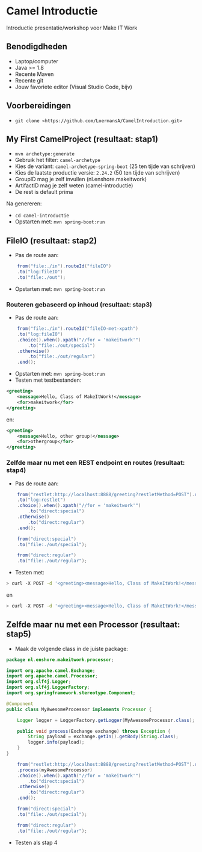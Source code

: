 # Camel Introductie

Introductie presentatie/workshop voor Make IT Work

## Benodigdheden

- Laptop/computer
- Java >= 1.8
- Recente Maven
- Recente git
- Jouw favoriete editor (Visual Studio Code, bijv)

## Voorbereidingen

- `git clone <https://github.com/LoermansA/CamelIntroduction.git>`

## My First CamelProject (resultaat: stap1)

- `mvn archetype:generate`
- Gebruik het filter: `camel-archetype`
- Kies de variant: `camel-archetype-spring-boot` (25 ten tijde van schrijven)
- Kies de laatste productie versie: `2.24.2` (50 ten tijde van schrijven)
- GroupID mag je zelf invullen (nl.enshore.makeitwork)
- ArtifactID mag je zelf weten (camel-introductie)
- De rest is default prima

Na genereren:

- `cd camel-introductie`
- Opstarten met: `mvn spring-boot:run`

## FileIO (resultaat: stap2)

- Pas de route aan:

```java
    from("file:./in").routeId("fileIO")
    .to("log:fileIO")
    .to("file:./out");
```

- Opstarten met: `mvn spring-boot:run`

### Routeren gebaseerd op inhoud (resultaat: stap3)

- Pas de route aan:

```java
    from("file:./in").routeId("fileIO-met-xpath")
    .to("log:fileIO")
    .choice().when().xpath("//for = 'makeitwork'")
        .to("file:./out/special")
    .otherwise()
        .to("file:./out/regular")
    .end();
```

- Opstarten met: `mvn spring-boot:run`
- Testen met testbestanden:
```xml
<greeting>
    <message>Hello, Class of MakeItWork!</message>
    <for>makeitwork</for>
</greeting>
```

en:

```xml
<greeting>
    <message>Hello, other group!</message>
    <for>othergroup</for>
</greeting>
```

### Zelfde maar nu met een REST endpoint en routes (resultaat: stap4)

- Pas de route aan:

```java
    from("restlet:http://localhost:8888/greeting?restletMethod=POST").routeId("restEndpoint")
    .to("log:restlet")
    .choice().when().xpath("//for = 'makeitwork'")
        .to("direct:special")
    .otherwise()
        .to("direct:regular")
    .end();

    from("direct:special")
    .to("file:./out/special");

    from("direct:regular")
    .to("file:./out/regular");
```

- Testen met:

```bash
> curl -X POST -d '<greeting><message>Hello, Class of MakeItWork!</message><for>makeitwork</for></greeting>' http://localhost:8888/greeting
```

en

```bash
> curl -X POST -d '<greeting><message>Hello, Class of MakeItWork!</message><for>other</for></greeting>' http://localhost:8888/greeting
```

## Zelfde maar nu met een Processor (resultaat: stap5)

- Maak de volgende class in de juiste package:

```java
package nl.enshore.makeitwork.processor;

import org.apache.camel.Exchange;
import org.apache.camel.Processor;
import org.slf4j.Logger;
import org.slf4j.LoggerFactory;
import org.springframework.stereotype.Component;

@Component
public class MyAwesomeProcessor implements Processor {

    Logger logger = LoggerFactory.getLogger(MyAwesomeProcessor.class);

    public void process(Exchange exchange) throws Exception {
        String payload = exchange.getIn().getBody(String.class);
        logger.info(payload);
    }
}
```

```java
    from("restlet:http://localhost:8888/greeting?restletMethod=POST").routeId("restEndpoint")
    .process(myAwesomeProcessor)
    .choice().when().xpath("//for = 'makeitwork'")
        .to("direct:special")
    .otherwise()
        .to("direct:regular")
    .end();

    from("direct:special")
    .to("file:./out/special");

    from("direct:regular")
    .to("file:./out/regular");
```

- Testen als stap 4
